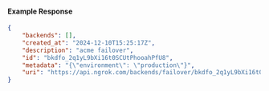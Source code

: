 <!-- Code generated for API Clients. DO NOT EDIT. -->

#### Example Response

```json
{
	"backends": [],
	"created_at": "2024-12-10T15:25:17Z",
	"description": "acme failover",
	"id": "bkdfo_2q1yL9bXi16t0SCUtPhooahPfU8",
	"metadata": "{\"environment\": \"production\"}",
	"uri": "https://api.ngrok.com/backends/failover/bkdfo_2q1yL9bXi16t0SCUtPhooahPfU8"
}
```
